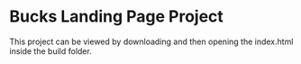 # Bucks Landing Page Project

This project can be viewed by downloading and then opening the index.html inside the build folder.
